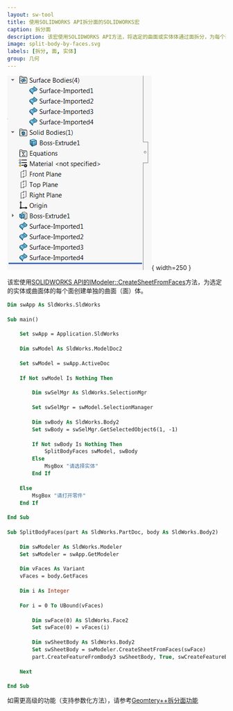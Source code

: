 ```yaml
---
layout: sw-tool
title: 使用SOLIDWORKS API拆分面的SOLIDWORKS宏
caption: 拆分面
description: 该宏使用SOLIDWORKS API方法，将选定的曲面或实体体通过面拆分，为每个面创建单独的面体
image: split-body-by-faces.svg
labels: [拆分, 面, 实体]
group: 几何
---
```

![每个面的特征管理器树](feature-manager-tree-split-faces.png){ width=250 }

该宏使用[SOLIDWORKS API的IModeler::CreateSheetFromFaces](https://help.solidworks.com/2018/english/api/sldworksapi/solidworks.interop.sldworks~solidworks.interop.sldworks.imodeler~createsheetfromfaces.html)方法，为选定的实体或曲面体的每个面创建单独的曲面（面）体。

~~~ vb
Dim swApp As SldWorks.SldWorks

Sub main()

    Set swApp = Application.SldWorks
    
    Dim swModel As SldWorks.ModelDoc2
    
    Set swModel = swApp.ActiveDoc
    
    If Not swModel Is Nothing Then
        
        Dim swSelMgr As SldWorks.SelectionMgr
        
        Set swSelMgr = swModel.SelectionManager
        
        Dim swBody As SldWorks.Body2
        Set swBody = swSelMgr.GetSelectedObject6(1, -1)
        
        If Not swBody Is Nothing Then
            SplitBodyFaces swModel, swBody
        Else
            MsgBox "请选择实体"
        End If
        
    Else
        MsgBox "请打开零件"
    End If
    
End Sub

Sub SplitBodyFaces(part As SldWorks.PartDoc, body As SldWorks.Body2)
    
    Dim swModeler As SldWorks.Modeler
    Set swModeler = swApp.GetModeler
    
    Dim vFaces As Variant
    vFaces = body.GetFaces
    
    Dim i As Integer
    
    For i = 0 To UBound(vFaces)
        
        Dim swFace(0) As SldWorks.Face2
        Set swFace(0) = vFaces(i)
        
        Dim swSheetBody As SldWorks.Body2
        Set swSheetBody = swModeler.CreateSheetFromFaces(swFace)
        part.CreateFeatureFromBody3 swSheetBody, True, swCreateFeatureBodyOpts_e.swCreateFeatureBodySimplify
        
    Next
    
End Sub
~~~



如需更高级的功能（支持参数化方法），请参考[Geomtery++拆分面功能](/docs/codestack/labs/solidworks/geometry-plus-plus/user-guide/split-body-by-faces/)